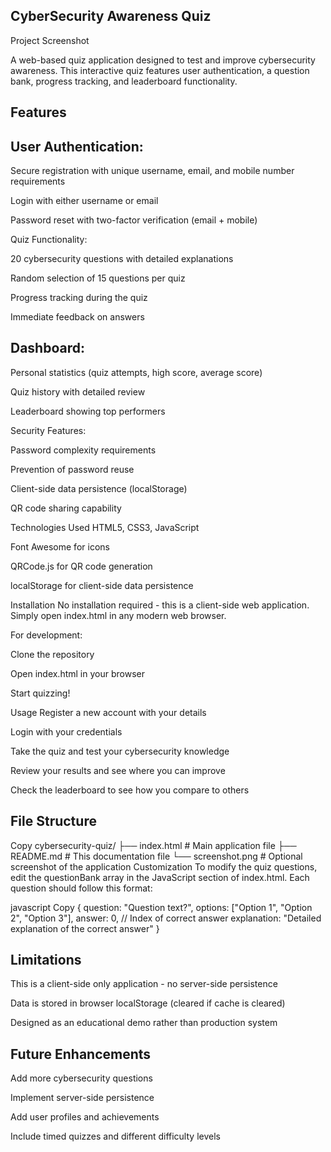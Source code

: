 ## CyberSecurity Awareness Quiz
Project Screenshot <!-- Add a screenshot if available -->

A web-based quiz application designed to test and improve cybersecurity awareness. This interactive quiz features user authentication, a question bank, progress tracking, and leaderboard functionality.

## Features
## User Authentication:

Secure registration with unique username, email, and mobile number requirements

Login with either username or email

Password reset with two-factor verification (email + mobile)

Quiz Functionality:

20 cybersecurity questions with detailed explanations

Random selection of 15 questions per quiz

Progress tracking during the quiz

Immediate feedback on answers

## Dashboard:

Personal statistics (quiz attempts, high score, average score)

Quiz history with detailed review

Leaderboard showing top performers

Security Features:

Password complexity requirements

Prevention of password reuse

Client-side data persistence (localStorage)

QR code sharing capability

Technologies Used
HTML5, CSS3, JavaScript

Font Awesome for icons

QRCode.js for QR code generation

localStorage for client-side data persistence

Installation
No installation required - this is a client-side web application. Simply open index.html in any modern web browser.

For development:

Clone the repository

Open index.html in your browser

Start quizzing!

Usage
Register a new account with your details

Login with your credentials

Take the quiz and test your cybersecurity knowledge

Review your results and see where you can improve

Check the leaderboard to see how you compare to others

## File Structure
Copy
cybersecurity-quiz/
├── index.html          # Main application file
├── README.md           # This documentation file
└── screenshot.png      # Optional screenshot of the application
Customization
To modify the quiz questions, edit the questionBank array in the JavaScript section of index.html. Each question should follow this format:

javascript
Copy
{
    question: "Question text?",
    options: ["Option 1", "Option 2", "Option 3"],
    answer: 0, // Index of correct answer
    explanation: "Detailed explanation of the correct answer"
}
## Limitations
This is a client-side only application - no server-side persistence

Data is stored in browser localStorage (cleared if cache is cleared)

Designed as an educational demo rather than production system

## Future Enhancements
Add more cybersecurity questions

Implement server-side persistence

Add user profiles and achievements

Include timed quizzes and different difficulty levels
